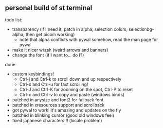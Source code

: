 ## personal build of st terminal
todo list:
- transparency (if I need it, patch in alpha, selection colors, selectionbg-alpha, then get picom working) 
  - note that alpha conflicts with pywal somehow, read the man page for pywal
- make it nicer w/zsh (weird arrows and banners)
- change the font (if I want to... do I?)

done:

- custom keybindings! 
  - Ctrl-j and Ctrl-k to scroll down and up respectively
  - Ctrl-d and Ctrl-u for fast scrolling!
  - Ctrl-J and Ctrl-K for zooming on the spot, Ctrl-P to reset
  - Ctrl-c and Ctrl-v to copy and paste (windows binds)
- patched in anysize and font2 for fallback font
- patched in xresources support and scrollback
- got pywal to work! it's amazing and updates on the fly
- patched in blinking cursor (good old windows feel)
- fixed japanese characters!!! (locale problem)
